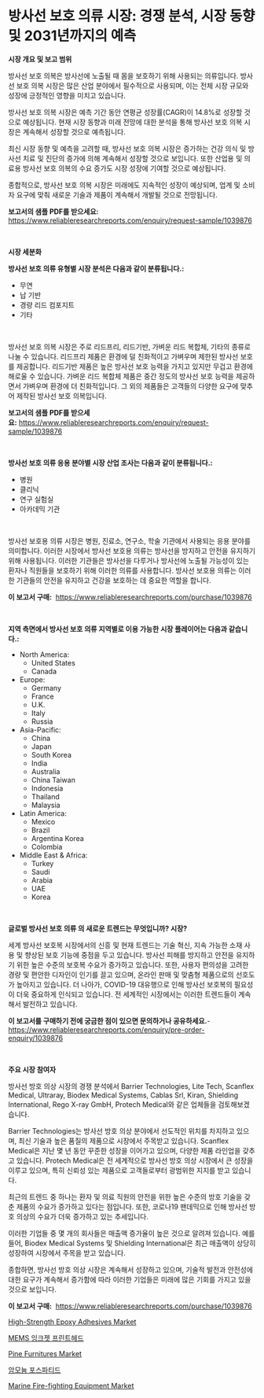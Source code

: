 <p><h1>방사선 보호 의류 시장: 경쟁 분석, 시장 동향 및 2031년까지의 예측</h1></p><p><strong>시장 개요 및 보고 범위</strong></p>
<p><p>방사선 보호 의복은 방사선에 노출될 때 몸을 보호하기 위해 사용되는 의류입니다. 방사선 보호 의복 시장은 많은 산업 분야에서 필수적으로 사용되며, 이는 전체 시장 규모와 성장에 긍정적인 영향을 미치고 있습니다. </p><p>방사선 보호 의복 시장은 예측 기간 동안 연평균 성장률(CAGR)이 14.8%로 성장할 것으로 예상됩니다. 현재 시장 동향과 미래 전망에 대한 분석을 통해 방사선 보호 의복 시장은 계속해서 성장할 것으로 예측됩니다.  </p><p>최신 시장 동향 및 예측을 고려할 때, 방사선 보호 의복 시장은 증가하는 건강 의식 및 방사선 치료 및 진단의 증가에 의해 계속해서 성장할 것으로 보입니다. 또한 산업용 및 의료용 방사선 보호 의복의 수요 증가도 시장 성장에 기여할 것으로 예상됩니다.</p><p>종합적으로, 방사선 보호 의복 시장은 미래에도 지속적인 성장이 예상되며, 업계 및 소비자 요구에 맞춰 새로운 기술과 제품이 계속해서 개발될 것으로 전망됩니다.</p></p>
<p><strong>보고서의 샘플 PDF를 받으세요:</strong> <a href="https://www.reliableresearchreports.com/enquiry/request-sample/1039876">https://www.reliableresearchreports.com/enquiry/request-sample/1039876</a></p>
<p>&nbsp;</p>
<p><strong>시장 세분화</strong></p>
<p><strong>방사선 보호 의류 유형별 시장 분석은 다음과 같이 분류됩니다.:</strong></p>
<p><ul><li>무연</li><li>납 기반</li><li>경량 리드 컴포지트</li><li>기타</li></ul></p>
<p>&nbsp;</p>
<p><p>방사선 보호 의복 시장은 주로 리드프리, 리드기반, 가벼운 리드 복합체, 기타의 종류로 나눌 수 있습니다. 리드프리 제품은 환경에 덜 친화적이고 가벼우며 제한된 방사선 보호를 제공합니다. 리드기반 제품은 높은 방사선 보호 능력을 가지고 있지만 무겁고 환경에 해로울 수 있습니다. 가벼운 리드 복합체 제품은 중간 정도의 방사선 보호 능력을 제공하면서 가벼우며 환경에 더 친화적입니다. 그 외의 제품들은 고객들의 다양한 요구에 맞추어 제작된 방사선 보호 의복입니다.</p></p>
<p><strong>보고서의 샘플 PDF를 받으세요:</strong>&nbsp;<a href="https://www.reliableresearchreports.com/enquiry/request-sample/1039876">https://www.reliableresearchreports.com/enquiry/request-sample/1039876</a></p>
<p>&nbsp;</p>
<p><strong> 방사선 보호 의류 응용 분야별 시장 산업 조사는 다음과 같이 분류됩니다.:</strong></p>
<p><ul><li>병원</li><li>클리닉</li><li>연구 실험실</li><li>아카데믹 기관</li></ul></p>
<p>&nbsp;</p>
<p><p>방사선 보호용 의류 시장은 병원, 진료소, 연구소, 학술 기관에서 사용되는 응용 분야를 의미합니다. 이러한 시장에서 방사선 보호용 의류는 방사선을 방지하고 안전을 유지하기 위해 사용됩니다. 이러한 기관들은 방사선을 다루거나 방사선에 노출될 가능성이 있는 환자나 직원들을 보호하기 위해 이러한 의류를 사용합니다. 방사선 보호용 의류는 이러한 기관들의 안전을 유지하고 건강을 보호하는 데 중요한 역할을 합니다.</p></p>
<p><strong>이 보고서 구매:</strong>&nbsp; <a href="https://www.reliableresearchreports.com/purchase/1039876">https://www.reliableresearchreports.com/purchase/1039876</a></p>
<p>&nbsp;</p>
<p><strong>지역 측면에서 방사선 보호 의류 지역별로 이용 가능한 시장 플레이어는 다음과 같습니다.:</strong></p>
<p><ul>
    <li>
        North America:
        <ul>
            <li>United States</li>
            <li>Canada</li>
        </ul>
    </li>
    <li>
        Europe:
        <ul>
            <li>Germany</li>
            <li>France</li>
            <li>U.K.</li>
            <li>Italy</li>
            <li>Russia</li>
        </ul>
    </li>
    <li>
        Asia-Pacific:
        <ul>
            <li>China</li>
            <li>Japan</li>
            <li>South Korea</li>
            <li>India</li>
            <li>Australia</li>
            <li>China Taiwan</li>
            <li>Indonesia</li>
            <li>Thailand</li>
            <li>Malaysia</li>
        </ul>
    </li>
    <li>
        Latin America:
        <ul>
            <li>Mexico</li>
            <li>Brazil</li>
            <li>Argentina Korea</li>
            <li>Colombia</li>
        </ul>
    </li>
    <li>
        Middle East & Africa:
        <ul>
            <li>Turkey</li>
            <li>Saudi</li>
            <li>Arabia</li>
            <li>UAE</li>
            <li>Korea</li>
        </ul>
    </li>
    </ul></p>
<p>&nbsp;</p>
<p><strong>글로벌 방사선 보호 의류 의 새로운 트렌드는 무엇입니까? 시장?</strong></p>
<p><p>세계 방사선 보호복 시장에서의 신흥 및 현재 트렌드는 기술 혁신, 지속 가능한 소재 사용 및 향상된 보호 기능에 중점을 두고 있습니다. 방사선 피해를 방지하고 안전을 유지하기 위한 높은 수준의 보호복 수요가 증가하고 있습니다. 또한, 사용자 편의성을 고려한 경량 및 편안한 디자인이 인기를 끌고 있으며, 온라인 판매 및 맞춤형 제품으로의 선호도가 높아지고 있습니다. 더 나아가, COVID-19 대유행으로 인해 방사선 보호복의 필요성이 더욱 중요하게 인식되고 있습니다. 전 세계적인 시장에서는 이러한 트렌드들이 계속해서 발전하고 있습니다.</p></p>
<p><strong>이 보고서를 구매하기 전에 궁금한 점이 있으면 문의하거나 공유하세요.</strong>- <a href="https://www.reliableresearchreports.com/enquiry/pre-order-enquiry/1039876">https://www.reliableresearchreports.com/enquiry/pre-order-enquiry/1039876</a></p>
<p>&nbsp;</p>
<p><strong>주요 시장 참여자</strong></p>
<p><p>방사선 방호 의상 시장의 경쟁 분석에서 Barrier Technologies, Lite Tech, Scanflex Medical, Ultraray, Biodex Medical Systems, Cablas Srl, Kiran, Shielding International, Rego X-ray GmbH, Protech Medical와 같은 업체들을 검토해보겠습니다. </p><p>Barrier Technologies는 방사선 방호 의상 분야에서 선도적인 위치를 차지하고 있으며, 최신 기술과 높은 품질의 제품으로 시장에서 주목받고 있습니다. Scanflex Medical은 지난 몇 년 동안 꾸준한 성장을 이어가고 있으며, 다양한 제품 라인업을 갖추고 있습니다. Protech Medical은 전 세계적으로 방사선 방호 의상 시장에서 큰 성장을 이루고 있으며, 특히 신뢰성 있는 제품으로 고객들로부터 광범위한 지지를 받고 있습니다.</p><p>최근의 트렌드 중 하나는 환자 및 의료 직원의 안전을 위한 높은 수준의 방호 기술을 갖춘 제품의 수요가 증가하고 있다는 점입니다. 또한, 코로나19 팬데믹으로 인해 방사선 방호 의상의 수요가 더욱 증가하고 있는 추세입니다.</p><p>이러한 기업들 중 몇 개의 회사들은 매출액 증가율이 높은 것으로 알려져 있습니다. 예를 들어, Biodex Medical Systems 및 Shielding International은 최근 매출액이 상당히 성장하여 시장에서 주목을 받고 있습니다. </p><p>종합하면, 방사선 방호 의상 시장은 계속해서 성장하고 있으며, 기술적 발전과 안전성에 대한 요구가 계속해서 증가함에 따라 이러한 기업들은 미래에 많은 기회를 가지고 있을 것으로 보입니다.</p></p>
<p><strong>이 보고서 구매:</strong>&nbsp;&nbsp;<a href="https://www.reliableresearchreports.com/purchase/1039876">https://www.reliableresearchreports.com/purchase/1039876</a></p>
<p><p><a href="https://issuu.com/reportprime-2/docs/high-strength-epoxy-adhesives-market-size-2030.ppt">High-Strength Epoxy Adhesives Market</a></p><p><a href="https://medium.com/@cierrahayes645/mems-%EC%9E%89%ED%81%AC%EC%A0%AF-%ED%94%84%EB%A6%B0%ED%8A%B8%ED%97%A4%EB%93%9C-%EC%8B%9C%EC%9E%A5-%EC%A0%90%EC%9C%A0%EC%9C%A8-%EB%B3%80%ED%99%94%EC%99%80-%EC%8B%9C%EC%9E%A5-%EC%84%B1%EC%9E%A5-%ED%8A%B8%EB%A0%8C%EB%93%9C-2024-2031%EB%85%84-b53dc333c30d">MEMS 잉크젯 프린트헤드</a></p><p><a href="https://github.com/RichRobinson5/Market-Research-Report-List-4/blob/main/pine-furnitures-market.md">Pine Furnitures Market</a></p><p><a href="https://github.com/vs2869dizt0/Market-Research-Report-List-1/blob/main/87419663326.md">암모늄 포스파티드</a></p><p><a href="https://issuu.com/reportprime-2/docs/marine-fire-fighting-equipment-market-size-2030.pp">Marine Fire-fighting Equipment Market</a></p></p>
